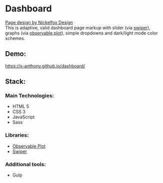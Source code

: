 # Dashboard
[Page design by Nickelfox Design](https://www.figma.com/community/file/1144579894061876005)<br />
This is adaptive, valid dashboard page markup with slider (via [swiper](https://swiperjs.com)), graphs (via [observable plot](https://observablehq.com/@observablehq/plot)), simple dropdowns and dark/light mode color schemes. 
## Demo:
https://s-anthony.github.io/dashboard/
## Stack:
### Main Technologies:
- HTML 5
- CSS 3
- JavaScript
- Sass
### Libraries:
- [Observable Plot](https://observablehq.com/@observablehq/plot)
- [Swiper](https://swiperjs.com) 
### Additional tools: 
- Gulp